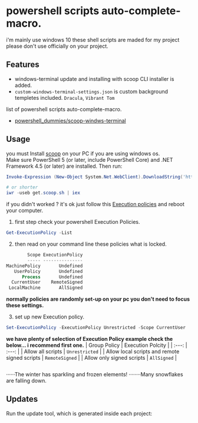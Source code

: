 # powershell scripts auto-complete-macro.

i'm mainly use windows 10 these shell scripts are maded for my project please don't use officially on your project.

## Features

* windows-terminal update and installing with scoop CLI installer is added.
* `custom-windows-terminal-settings.json` is custom background templetes included. `Dracula`, `Vibrant Tom`


list of powershell scripts auto-complete-macro.

* [powershell_dummies/scoop-windws-terminal](https://github.com/github01main/powershell_dummies/tree/main/scoop-windows-terminal)


## Usage
you must Install [scoop](https://scoop.sh/) on your PC if you are using windows os.<br/>
Make sure PowerShell 5 (or later, include PowerShell Core) and .NET Framework 4.5 (or later) are installed. Then run:
```powershell
Invoke-Expression (New-Object System.Net.WebClient).DownloadString('https://get.scoop.sh')

# or shorter
iwr -useb get.scoop.sh | iex
```
if you didn't worked ? it's ok just follow this [Execution policies](https://docs.microsoft.com/en-us/powershell/module/microsoft.powershell.core/about/about_execution_policies?view=powershell-7.2) and reboot your computer.

1. first step check your powershell Execution Policies.
```powershell
Get-ExecutionPolicy -List
```

2. then read on your command line these policies what is locked.
```powershell
        Scope ExecutionPolicy
        ----- ---------------
MachinePolicy       Undefined
   UserPolicy       Undefined
      Process       Undefined
  CurrentUser    RemoteSigned
 LocalMachine       AllSigned
```
**normally policies are randomly set-up on your pc you don't need to focus these settings.**

3. set up new Execution policy.
```powershell
Set-ExecutionPolicy -ExecutionPolicy Unrestricted -Scope CurrentUser
```
**we have plenty of selection of Execution Policy example check the below... i recommend first one.**
| Group Policy              | Execution Polcity |
|     :---:                 |     :---:         |
| Allow all scripts         | `Unrestricted`    |
| Allow local scripts and remote signed scripts | `RemoteSigned` |
| Allow only signed scripts | `AllSigned`       |
```powershell

```
······The winter has sparkling and frozen elements!
········Many snowflakes are falling down.
## Updates

Run the update tool, which is generated inside each project:

```powershell

```

